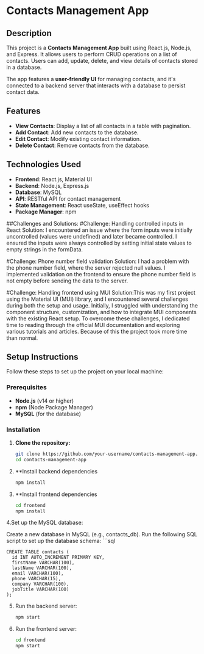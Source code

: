 # Contacts Management App

## Description

This project is a **Contacts Management App** built using React.js, Node.js, and Express. It allows users to perform CRUD operations on a list of contacts. Users can add, update, delete, and view details of contacts stored in a database.

The app features a **user-friendly UI** for managing contacts, and it's connected to a backend server that interacts with a database to persist contact data.

## Features

- **View Contacts**: Display a list of all contacts in a table with pagination.
- **Add Contact**: Add new contacts to the database.
- **Edit Contact**: Modify existing contact information.
- **Delete Contact**: Remove contacts from the database.

## Technologies Used

- **Frontend**: React.js, Material UI
- **Backend**: Node.js, Express.js
- **Database**: MySQL
- **API**: RESTful API for contact management
- **State Management**: React useState, useEffect hooks
- **Package Manager**: npm


##Challenges and Solutions:
  #Challenge: Handling controlled inputs in React
    Solution: I encountered an issue where the form inputs were initially uncontrolled (values were undefined) and later became controlled. I ensured the inputs were always controlled by setting initial state values to empty strings in the formData.
  
  #Challenge: Phone number field validation
    Solution: I had a problem with the phone number field, where the server rejected null values. I implemented validation on the frontend to ensure the phone number field is not empty before sending the data to the server.

   #Challenge:  Handling frontend using MUI
    Solution:This was my first project using the Material UI (MUI) library, and I encountered several challenges during both the setup and usage. Initially, I struggled with understanding the component structure, customization, and how to integrate MUI components with the existing React setup.  To overcome these challenges, I dedicated time to reading through the official MUI documentation and exploring various tutorials and articles. Because of this the project took more time than normal.

## Setup Instructions

Follow these steps to set up the project on your local machine:

### Prerequisites

- **Node.js** (v14 or higher)
- **npm** (Node Package Manager)
- **MySQL** (for the database)

### Installation

1. **Clone the repository:**
   ```bash
   git clone https://github.com/your-username/contacts-management-app.git
   cd contacts-management-app

2. **Install backend dependencies
   ```bash
   npm install
3. **Install frontend dependencies
   ```bash
   cd frontend
   npm install
4.Set up the MySQL database:

Create a new database in MySQL (e.g., contacts_db).
Run the following SQL script to set up the database schema:
    ```sql
    
    CREATE TABLE contacts (
      id INT AUTO_INCREMENT PRIMARY KEY,
      firstName VARCHAR(100),
      lastName VARCHAR(100),
      email VARCHAR(100),
      phone VARCHAR(15),
      company VARCHAR(100),
      jobTitle VARCHAR(100)
    );
5. Run the backend server:
    ```bash
    npm start
6. Run the frontend server:
    ```bash
    cd frontend
    npm start
